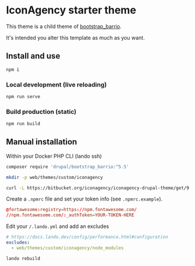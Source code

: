 # IconAgency starter theme

This theme is a child theme of [bootstrap_barrio](https://www.drupal.org/project/bootstrap_barrio).

It's intended you alter this template as much as you want.

## Install and use

```bash
npm i
```

### Local development (live reloading)

```bash
npm run serve
```

### Build production (static)

```bash
npm run build
```

## Manual installation

Within your Docker PHP CLI (lando ssh)

```bash
composer require 'drupal/bootstrap_barrio:^5.5'

mkdir -p web/themes/custom/iconagency

curl -L https://bitbucket.org/iconagency/iconagency-drupal-theme/get/9.x.tar.gz --silent | gzip -dc | tar -x --strip-components 1 -C web/themes/custom/iconagency
```

Create a `.npmrc` file and set your token info (see `.npmrc.example`).

```conf
@fortawesome:registry=https://npm.fontawesome.com/
//npm.fontawesome.com/:_authToken=YOUR-TOKEN-HERE
```

Edit your `/.lando.yml` and add an excludes

```yml
# https://docs.lando.dev/config/performance.html#configuration
excludes:
  - web/themes/custom/iconagency/node_modules
```

```bash
lando rebuild
```
